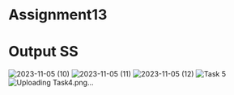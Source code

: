 # Assignment13
# Output SS
![2023-11-05 (10)](https://github.com/Shahidmaqbool121/Assignment13/assets/72684350/c1d684d8-55f5-40ce-b58d-f656a49256a0)
![2023-11-05 (11)](https://github.com/Shahidmaqbool121/Assignment13/assets/72684350/2aeab985-99c5-4cd8-a2d0-5808e8924705)
![2023-11-05 (12)](https://github.com/Shahidmaqbool121/Assignment13/assets/72684350/190349a3-9825-4e8e-b142-f30609f2a972)
![Task 5](https://github.com/Shahidmaqbool121/Assignment13/assets/72684350/bf9e1a28-ca10-47d6-8a76-5218c262efa4)
![Uploading Task4.png…]()
